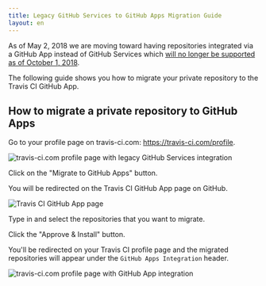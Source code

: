 ```yaml
---
title: Legacy GitHub Services to GitHub Apps Migration Guide
layout: en
---
```


As of May 2, 2018 we are moving toward having repositories integrated via a GitHub App instead of GitHub Services which [will no longer be supported as of October 1, 2018](https://developer.github.com/changes/2018-04-25-github-services-deprecation). 

The following guide shows you how to migrate your private repository to the Travis CI GitHub App.

## How to migrate a private repository to GitHub Apps

Go to your profile page on travis-ci.com: <https://travis-ci.com/profile>.

![travis-ci.com profile page with legacy GitHub Services integration](/images/legacy-services-repo.png)

Click on the "Migrate to GitHub Apps" button.

You will be redirected on the Travis CI GitHub App page on GitHub.

![Travis CI GitHub App page](/images/github-app-page.png)

Type in and select the repositories that you want to migrate.

Click the "Approve & Install" button.

You'll be redirected on your Travis CI profile page and the migrated repositories will appear under the `GitHub Apps Integration` header.

![travis-ci.com profile page with GitHub App integration](/images/github-app-repo.png)
